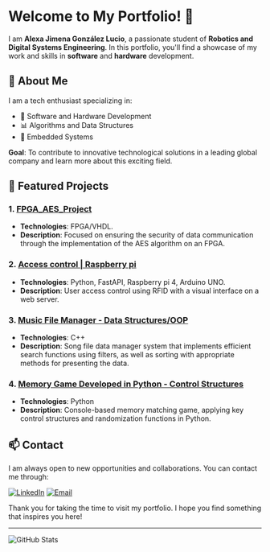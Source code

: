 # Welcome to My Portfolio! 👋

I am **Alexa Jimena González Lucio**, a passionate student of **Robotics and Digital Systems Engineering**. In this portfolio, you'll find a showcase of my work and skills in **software** and **hardware** development.

## 🚀 About Me

I am a tech enthusiast specializing in:
- 🔧 Software and Hardware Development
- 📊 Algorithms and Data Structures
- 🤖 Embedded Systems

**Goal**: To contribute to innovative technological solutions in a leading global company and learn more about this exciting field.

## 📂 Featured Projects

### 1. [FPGA_AES_Project](https://github.com/TE2003B-601-AES)
- **Technologies**: FPGA/VHDL.
- **Description**: Focused on ensuring the security of data communication through the implementation of the AES algorithm on an FPGA.

### 2. [Access control | Raspberry pi](https://github.com/alexaGonLuc16/access-control-system-raspberry)
- **Technologies**: Python, FastAPI, Raspberry pi 4, Arduino UNO.
- **Description**: User access control using RFID with a visual interface on a web server.

### 3. [Music File Manager - Data Structures/OOP](https://github.com/alexaGonLuc16/PlayListPOOject.git)

- **Technologies**: C++
- **Description**: Song file data manager system that implements efficient search functions using filters, as well as sorting with appropriate methods for presenting the data.

### 4. [Memory Game Developed in Python - Control Structures]([https://github.com/alexaGonLuc16/PlayListPOOject.git](https://github.com/alexaGonLuc16/MemoryGame.git))

- **Technologies**: Python
- **Description**:  Console-based memory matching game, applying key control structures and randomization functions in Python.
  
## 📫 Contact

I am always open to new opportunities and collaborations. You can contact me through:

[![LinkedIn](https://img.shields.io/badge/LinkedIn-Profile-blue?style=for-the-badge&logo=linkedin)](www.linkedin.com/in/alexa-jimena-gonzález)
[![Email](https://img.shields.io/badge/Email-Contact%20Me-blue?style=for-the-badge&logo=gmail)](mailto:alexagonzalezluc16@gmail.com)

Thank you for taking the time to visit my portfolio. I hope you find something that inspires you here!

---

![GitHub Stats](https://github-readme-stats.vercel.app/api?username=your-username&show_icons=true&theme=radical) <!-- Optional GitHub stats -->
